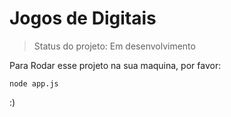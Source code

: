 # Jogos de Digitais

> Status do projeto: Em desenvolvimento

Para Rodar esse projeto na sua maquina, por favor:
```
node app.js
```

:)
